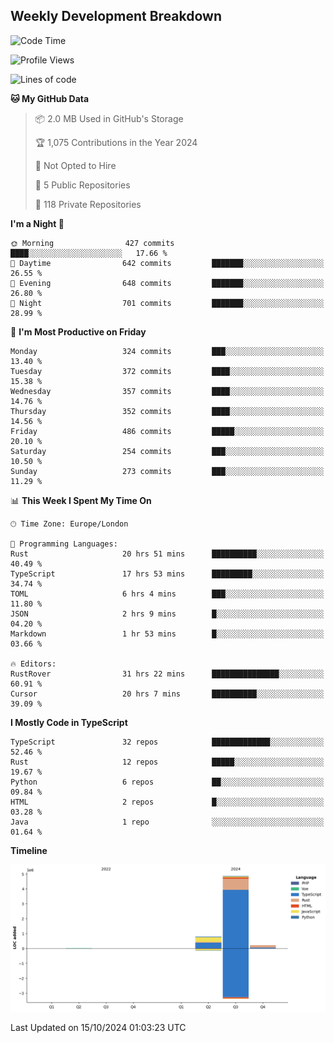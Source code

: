


## Weekly Development Breakdown
<!--START_SECTION:waka-->
![Code Time](http://img.shields.io/badge/Code%20Time-1%2C380%20hrs%2053%20mins-blue)

![Profile Views](http://img.shields.io/badge/Profile%20Views-0-blue)

![Lines of code](https://img.shields.io/badge/From%20Hello%20World%20I%27ve%20Written-5.9%20million%20lines%20of%20code-blue)

**🐱 My GitHub Data** 

> 📦 2.0 MB Used in GitHub's Storage 
 > 
> 🏆 1,075 Contributions in the Year 2024
 > 
> 🚫 Not Opted to Hire
 > 
> 📜 5 Public Repositories 
 > 
> 🔑 118 Private Repositories 
 > 
**I'm a Night 🦉** 

```text
🌞 Morning                427 commits         ████░░░░░░░░░░░░░░░░░░░░░   17.66 % 
🌆 Daytime                642 commits         ███████░░░░░░░░░░░░░░░░░░   26.55 % 
🌃 Evening                648 commits         ███████░░░░░░░░░░░░░░░░░░   26.80 % 
🌙 Night                  701 commits         ███████░░░░░░░░░░░░░░░░░░   28.99 % 
```
📅 **I'm Most Productive on Friday** 

```text
Monday                   324 commits         ███░░░░░░░░░░░░░░░░░░░░░░   13.40 % 
Tuesday                  372 commits         ████░░░░░░░░░░░░░░░░░░░░░   15.38 % 
Wednesday                357 commits         ████░░░░░░░░░░░░░░░░░░░░░   14.76 % 
Thursday                 352 commits         ████░░░░░░░░░░░░░░░░░░░░░   14.56 % 
Friday                   486 commits         █████░░░░░░░░░░░░░░░░░░░░   20.10 % 
Saturday                 254 commits         ███░░░░░░░░░░░░░░░░░░░░░░   10.50 % 
Sunday                   273 commits         ███░░░░░░░░░░░░░░░░░░░░░░   11.29 % 
```


📊 **This Week I Spent My Time On** 

```text
🕑︎ Time Zone: Europe/London

💬 Programming Languages: 
Rust                     20 hrs 51 mins      ██████████░░░░░░░░░░░░░░░   40.49 % 
TypeScript               17 hrs 53 mins      █████████░░░░░░░░░░░░░░░░   34.74 % 
TOML                     6 hrs 4 mins        ███░░░░░░░░░░░░░░░░░░░░░░   11.80 % 
JSON                     2 hrs 9 mins        █░░░░░░░░░░░░░░░░░░░░░░░░   04.20 % 
Markdown                 1 hr 53 mins        █░░░░░░░░░░░░░░░░░░░░░░░░   03.66 % 

🔥 Editors: 
RustRover                31 hrs 22 mins      ███████████████░░░░░░░░░░   60.91 % 
Cursor                   20 hrs 7 mins       ██████████░░░░░░░░░░░░░░░   39.09 % 
```

**I Mostly Code in TypeScript** 

```text
TypeScript               32 repos            █████████████░░░░░░░░░░░░   52.46 % 
Rust                     12 repos            █████░░░░░░░░░░░░░░░░░░░░   19.67 % 
Python                   6 repos             ██░░░░░░░░░░░░░░░░░░░░░░░   09.84 % 
HTML                     2 repos             █░░░░░░░░░░░░░░░░░░░░░░░░   03.28 % 
Java                     1 repo              ░░░░░░░░░░░░░░░░░░░░░░░░░   01.64 % 
```



**Timeline**

![Lines of Code chart](https://raw.githubusercontent.com/mars-arch/mars-arch/main/assets/bar_graph.png)


 Last Updated on 15/10/2024 01:03:23 UTC
<!--END_SECTION:waka-->
